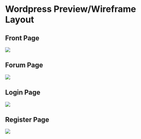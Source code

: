 # Wordpress Preview/Wireframe Layout


## Front Page
![](https://user-images.githubusercontent.com/33044507/33554842-3a3c05b0-d939-11e7-95ea-c0954a198226.png)

## Forum Page
![](https://user-images.githubusercontent.com/33044507/33591975-9c361bae-d9c3-11e7-8092-c973112da1a4.png)

## Login Page
![](https://user-images.githubusercontent.com/33044507/33591976-9c5f66bc-d9c3-11e7-9f12-2f18c057ee1f.png)

## Register Page
![](https://user-images.githubusercontent.com/33044507/33592260-f9195524-d9c4-11e7-9b60-104a2c5ff058.png)